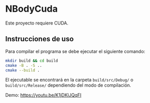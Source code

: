 # NBodyCuda
Este proyecto requiere CUDA.

## Instrucciones de uso
Para compilar el programa se debe ejecutar el siguiente comando:
```bash
mkdir build && cd build
cmake -B . -S ..
cmake --build .
```

El ejecutable se encontrará en la carpeta `build/src/Debug/` o `build/src/Release/` dependiendo del modo de compilación.

Demo: https://youtu.be/K1jDKlJQqFI 
